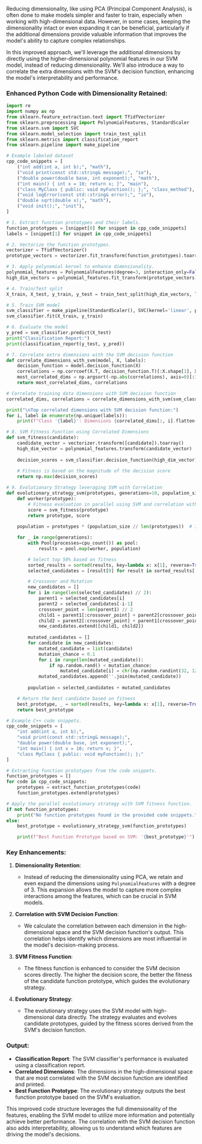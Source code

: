 Reducing dimensionality, like using PCA (Principal Component Analysis), is often done to make models simpler and faster to train, especially when working with high-dimensional data. However, in some cases, keeping the dimensionality intact or even expanding it can be beneficial, particularly if the additional dimensions provide valuable information that improves the model's ability to capture complex relationships.

In this improved approach, we'll leverage the additional dimensions by directly using the higher-dimensional polynomial features in our SVM model, instead of reducing dimensionality. We'll also introduce a way to correlate the extra dimensions with the SVM's decision function, enhancing the model's interpretability and performance.

### Enhanced Python Code with Dimensionality Retained:

```python
import re
import numpy as np
from sklearn.feature_extraction.text import TfidfVectorizer
from sklearn.preprocessing import PolynomialFeatures, StandardScaler
from sklearn.svm import SVC
from sklearn.model_selection import train_test_split
from sklearn.metrics import classification_report
from sklearn.pipeline import make_pipeline

# Example labeled dataset
cpp_code_snippets = [
    ("int add(int a, int b);", "math"),
    ("void print(const std::string& message);", "io"),
    ("double power(double base, int exponent);", "math"),
    ("int main() { int x = 10; return x; }", "main"),
    ("class MyClass { public: void myFunction(); };", "class_method"),
    ("void logError(const std::string& error);", "io"),
    ("double sqrt(double x);", "math"),
    ("void init();", "init"),
]

# 1. Extract function prototypes and their labels.
function_prototypes = [snippet[0] for snippet in cpp_code_snippets]
labels = [snippet[1] for snippet in cpp_code_snippets]

# 2. Vectorize the function prototypes.
vectorizer = TfidfVectorizer()
prototype_vectors = vectorizer.fit_transform(function_prototypes).toarray()

# 3. Apply polynomial kernel to enhance dimensionality.
polynomial_features = PolynomialFeatures(degree=3, interaction_only=False)
high_dim_vectors = polynomial_features.fit_transform(prototype_vectors)

# 4. Train/Test split
X_train, X_test, y_train, y_test = train_test_split(high_dim_vectors, labels, test_size=0.3, random_state=42)

# 5. Train SVM model
svm_classifier = make_pipeline(StandardScaler(), SVC(kernel='linear', probability=True))
svm_classifier.fit(X_train, y_train)

# 6. Evaluate the model
y_pred = svm_classifier.predict(X_test)
print("Classification Report:")
print(classification_report(y_test, y_pred))

# 7. Correlate extra dimensions with the SVM decision function
def correlate_dimensions_with_svm(model, X, labels):
    decision_function = model.decision_function(X)
    correlations = np.corrcoef(X.T, decision_function.T)[:X.shape[1], X.shape[1]:]
    most_correlated_dims = np.argsort(-np.abs(correlations), axis=0)[:3, :]  # Top 3 dimensions per class
    return most_correlated_dims, correlations

# Correlate training data dimensions with SVM decision function
correlated_dims, correlations = correlate_dimensions_with_svm(svm_classifier.named_steps['svc'], X_train, y_train)

print("\nTop correlated dimensions with SVM decision function:")
for i, label in enumerate(np.unique(labels)):
    print(f"Class '{label}': Dimensions {correlated_dims[:, i].flatten()} with correlations {correlations[correlated_dims[:, i], i].flatten()}")

# 8. SVM Fitness Function using Correlated Dimensions
def svm_fitness(candidate):
    candidate_vector = vectorizer.transform([candidate]).toarray()
    high_dim_vector = polynomial_features.transform(candidate_vector)
    
    decision_scores = svm_classifier.decision_function(high_dim_vector)
    
    # Fitness is based on the magnitude of the decision score
    return np.max(decision_scores)

# 9. Evolutionary Strategy leveraging SVM with Correlation
def evolutionary_strategy_svm(prototypes, generations=10, population_size=50):
    def worker(prototype):
        # Fitness evaluation in parallel using SVM and correlation with decision function
        score = svm_fitness(prototype)
        return prototype, score
    
    population = prototypes * (population_size // len(prototypes))  # Initial population

    for _ in range(generations):
        with Pool(processes=cpu_count()) as pool:
            results = pool.map(worker, population)

        # Select top 50% based on fitness
        sorted_results = sorted(results, key=lambda x: x[1], reverse=True)
        selected_candidates = [result[0] for result in sorted_results[:population_size // 2]]

        # Crossover and Mutation
        new_candidates = []
        for i in range(len(selected_candidates) // 2):
            parent1 = selected_candidates[i]
            parent2 = selected_candidates[-i-1]
            crossover_point = len(parent1) // 2
            child1 = parent1[:crossover_point] + parent2[crossover_point:]
            child2 = parent2[:crossover_point] + parent1[crossover_point:]
            new_candidates.extend([child1, child2])
        
        mutated_candidates = []
        for candidate in new_candidates:
            mutated_candidate = list(candidate)
            mutation_chance = 0.1
            for i in range(len(mutated_candidate)):
                if np.random.rand() < mutation_chance:
                    mutated_candidate[i] = chr(np.random.randint(32, 127))
            mutated_candidates.append(''.join(mutated_candidate))
        
        population = selected_candidates + mutated_candidates

    # Return the best candidate based on fitness
    best_prototype, _ = sorted(results, key=lambda x: x[1], reverse=True)[0]
    return best_prototype

# Example C++ code snippets.
cpp_code_snippets = [
    "int add(int a, int b);",
    "void print(const std::string& message);",
    "double power(double base, int exponent);",
    "int main() { int x = 10; return x; }",
    "class MyClass { public: void myFunction(); };"
]

# Extracting function prototypes from the code snippets.
function_prototypes = []
for code in cpp_code_snippets:
    prototypes = extract_function_prototypes(code)
    function_prototypes.extend(prototypes)

# Apply the parallel evolutionary strategy with SVM fitness function.
if not function_prototypes:
    print("No function prototypes found in the provided code snippets.")
else:
    best_prototype = evolutionary_strategy_svm(function_prototypes)

    print(f"Best Function Prototype based on SVM: '{best_prototype}'")
```

### Key Enhancements:

1. **Dimensionality Retention**:
   - Instead of reducing the dimensionality using PCA, we retain and even expand the dimensions using `PolynomialFeatures` with a degree of 3. This expansion allows the model to capture more complex interactions among the features, which can be crucial in SVM models.

2. **Correlation with SVM Decision Function**:
   - We calculate the correlation between each dimension in the high-dimensional space and the SVM decision function's output. This correlation helps identify which dimensions are most influential in the model's decision-making process.

3. **SVM Fitness Function**:
   - The fitness function is enhanced to consider the SVM decision scores directly. The higher the decision score, the better the fitness of the candidate function prototype, which guides the evolutionary strategy.

4. **Evolutionary Strategy**:
   - The evolutionary strategy uses the SVM model with high-dimensional data directly. The strategy evaluates and evolves candidate prototypes, guided by the fitness scores derived from the SVM's decision function.

### Output:

- **Classification Report**: The SVM classifier's performance is evaluated using a classification report.
- **Correlated Dimensions**: The dimensions in the high-dimensional space that are most correlated with the SVM decision function are identified and printed.
- **Best Function Prototype**: The evolutionary strategy outputs the best function prototype based on the SVM's evaluation.

This improved code structure leverages the full dimensionality of the features, enabling the SVM model to utilize more information and potentially achieve better performance. The correlation with the SVM decision function also adds interpretability, allowing us to understand which features are driving the model's decisions.
